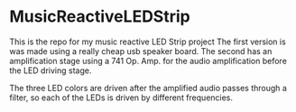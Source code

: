 # MusicReactiveLEDStrip
This is the repo for my music reactive LED Strip project
The first version is was made using a really cheap usb speaker board.
The second has an amplification stage using a 741 Op. Amp. for the audio amplification before the LED driving stage.

The three LED colors are driven after the amplified audio passes through a filter, so each of the LEDs is driven by different frequencies.
